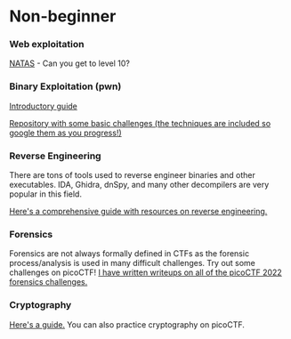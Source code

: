 # Non-beginner

### Web exploitation
[NATAS](https://overthewire.org/wargames/natas/) - Can you get to level 10?

### Binary Exploitation (pwn)
[Introductory guide](https://www.hoppersroppers.org/roadmap/training/pwning.html)

[Repository with some basic challenges (the techniques are included so google them as you progress!)](https://github.com/tripoloski1337/learn-to-pwn)

### Reverse Engineering
There are tons of tools used to reverse engineer binaries and other executables. IDA, Ghidra, dnSpy, and many other decompilers are very popular in this field. 

[Here's a comprehensive guide with resources on reverse engineering.](https://bbinfosec.medium.com/reverse-engineering-resources-beginners-to-intermediate-guide-links-f64c207505ed)

### Forensics
Forensics are not always formally defined in CTFs as the forensic process/analysis is used in many difficult challenges. Try out some challenges on picoCTF! [I have written writeups on all of the picoCTF 2022 forensics challenges.](https://github.com/Team-Carpe/picoCTF-2022)

### Cryptography
[Here's a guide.](https://hashelse.medium.com/cryptography-for-absolute-beginners-3e274f9d6d66)
You can also practice cryptography on picoCTF.
